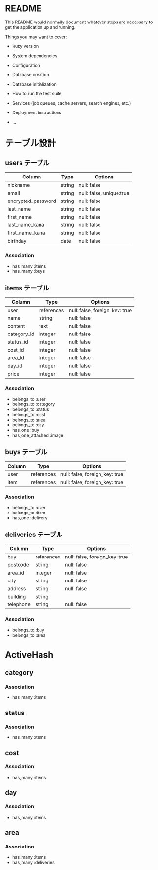 # README

This README would normally document whatever steps are necessary to get the
application up and running.

Things you may want to cover:

* Ruby version

* System dependencies

* Configuration

* Database creation

* Database initialization

* How to run the test suite

* Services (job queues, cache servers, search engines, etc.)

* Deployment instructions

* ...

# テーブル設計

## users テーブル

| Column             | Type    | Options                  |
| ------------------ | ------  | ------------------------ |
| nickname           | string  | null: false              |
| email              | string  | null: false, unique:true |
| encrypted_password | string  | null: false              |
| last_name          | string  | null: false              |
| first_name         | string  | null: false              |
| last_name_kana     | string  | null: false              |
| first_name_kana    | string  | null: false              |
| birthday           | date    | null: false              |

### Association

- has_many :items
- has_many :buys

## items テーブル

| Column      | Type       | Options                        |
| ----------- | ---------- | -----------------------------  |
| user        | references | null: false, foreign_key: true |
| name        | string     | null: false                    |
| content     | text       | null: false                    |
| category_id | integer    | null: false                    |
| status_id   | integer    | null: false                    |
| cost_id     | integer    | null: false                    |
| area_id     | integer    | null: false                    |
| day_id      | integer    | null: false                    |
| price       | integer    | null: false                    |

### Association

- belongs_to :user
- belongs_to :category
- belongs_to :status
- belongs_to :cost
- belongs_to :area
- belongs_to :day
- has_one :buy
- has_one_attached :image

## buys テーブル

| Column     | Type       | Options                        |
| -----------| ------     | ------------------------------ |
| user       | references | null: false, foreign_key: true |
| item       | references | null: false, foreign_key: true |

### Association

- belongs_to :user
- belongs_to :item
- has_one :delivery

## deliveries テーブル

| Column    | Type       | Options                        |
| --------- | ---------- | -----------------------------  |
| buy       | references | null: false, foreign_key: true |
| postcode  | string     | null: false                    |
| area_id   | integer    | null: false                    |
| city      | string     | null: false                    |
| address   | string     | null: false                    |
| building  | string     |                                |
| telephone | string     | null: false                    |


### Association

- belongs_to :buy
- belongs_to :area

# ActiveHash

## category

### Association
- has_many :items

## status

### Association
- has_many :items

## cost

### Association
- has_many :items

## day

### Association
- has_many :items

## area

### Association
- has_many :items
- has_many :deliveries